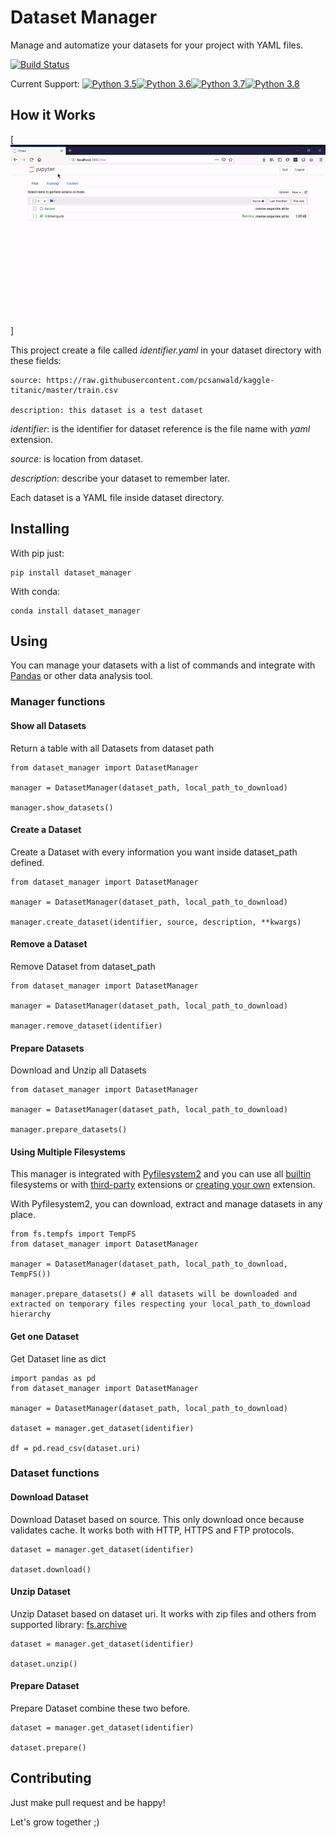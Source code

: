 # Dataset Manager

Manage and automatize your datasets for your project with YAML files.


[![Build Status](https://travis-ci.com/dmvieira/dataset-manager.svg?branch=master)](https://travis-ci.com/dmvieira/dataset-manager)

Current Support: [![Python 3.5](https://img.shields.io/badge/python-3.5-blue.svg)](https://www.python.org/downloads/release/python-350/)[![Python 3.6](https://img.shields.io/badge/python-3.6-blue.svg)](https://www.python.org/downloads/release/python-360/)[![Python 3.7](https://img.shields.io/badge/python-3.7-blue.svg)](https://www.python.org/downloads/release/python-370/)[![Python 3.8](https://img.shields.io/badge/python-3.8-blue.svg)](https://www.python.org/downloads/release/python-380/)

## How it Works

[![getting-started](https://github.com/dmvieira/dataset-manager/raw/master/static/getting-started.gif)]

This project create a file called *identifier.yaml* in your dataset directory with these fields:

```
source: https://raw.githubusercontent.com/pcsanwald/kaggle-titanic/master/train.csv

description: this dataset is a test dataset

```

*identifier*: is the identifier for dataset reference is the file name with *yaml* extension.

*source*: is location from dataset.

*description*: describe your dataset to remember later.

Each dataset is a YAML file inside dataset directory.

## Installing

With pip just:

```
pip install dataset_manager
```

With conda:

```
conda install dataset_manager
```

## Using

You can manage your datasets with a list of commands and integrate with [Pandas](https://pandas.pydata.org/) or other data analysis tool.

### Manager functions

#### Show all Datasets

Return a table with all Datasets from dataset path

```
from dataset_manager import DatasetManager

manager = DatasetManager(dataset_path, local_path_to_download)

manager.show_datasets()
```

#### Create a Dataset

Create a Dataset with every information you want inside dataset_path defined.

```
from dataset_manager import DatasetManager

manager = DatasetManager(dataset_path, local_path_to_download)

manager.create_dataset(identifier, source, description, **kwargs)
```

#### Remove a Dataset

Remove Dataset from dataset_path

```
from dataset_manager import DatasetManager

manager = DatasetManager(dataset_path, local_path_to_download)

manager.remove_dataset(identifier)
```

#### Prepare Datasets

Download and Unzip all Datasets

```
from dataset_manager import DatasetManager

manager = DatasetManager(dataset_path, local_path_to_download)

manager.prepare_datasets()
```

#### Using Multiple Filesystems

This manager is integrated with [Pyfilesystem2](https://github.com/PyFilesystem/pyfilesystem2) and you can use all [builtin](https://docs.pyfilesystem.org/en/latest/builtin.html) filesystems or with [third-party](https://www.pyfilesystem.org/page/index-of-filesystems/) extensions or [creating your own](https://docs.pyfilesystem.org/en/latest/extension.html) extension.

With Pyfilesystem2, you can download, extract and manage datasets in any place.

```
from fs.tempfs import TempFS
from dataset_manager import DatasetManager

manager = DatasetManager(dataset_path, local_path_to_download, TempFS())

manager.prepare_datasets() # all datasets will be downloaded and extracted on temporary files respecting your local_path_to_download hierarchy
```

#### Get one Dataset

Get Dataset line as dict

```
import pandas as pd
from dataset_manager import DatasetManager

manager = DatasetManager(dataset_path, local_path_to_download)

dataset = manager.get_dataset(identifier)

df = pd.read_csv(dataset.uri)
```

### Dataset functions

#### Download Dataset

Download Dataset based on source. This only download once because validates cache.
It works both with HTTP, HTTPS and FTP protocols.

```
dataset = manager.get_dataset(identifier)

dataset.download()
```

#### Unzip Dataset

Unzip Dataset based on dataset uri. It works with zip files and others from supported library: [fs.archive](https://pypi.org/project/fs.archive/)

```
dataset = manager.get_dataset(identifier)

dataset.unzip()
```

#### Prepare Dataset

Prepare Dataset combine these two before.

```
dataset = manager.get_dataset(identifier)

dataset.prepare()
```

## Contributing

Just make pull request and be happy!

Let's grow together ;)
